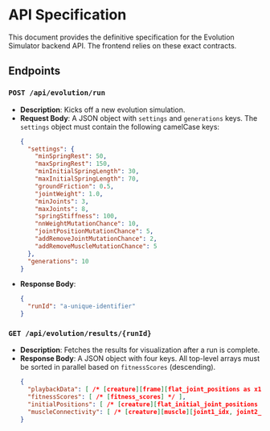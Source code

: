 # API Specification

This document provides the definitive specification for the Evolution Simulator backend API. The frontend relies on these exact contracts.

## Endpoints

### `POST /api/evolution/run`

- **Description**: Kicks off a new evolution simulation.
- **Request Body**: A JSON object with `settings` and `generations` keys. The `settings` object must contain the following camelCase keys:
  ```json
  {
    "settings": {
      "minSpringRest": 50,
      "maxSpringRest": 150,
      "minInitialSpringLength": 30,
      "maxInitialSpringLength": 70,
      "groundFriction": 0.5,
      "jointWeight": 1.0,
      "minJoints": 3,
      "maxJoints": 8,
      "springStiffness": 100,
      "nnWeightMutationChance": 10,
      "jointPositionMutationChance": 5,
      "addRemoveJointMutationChance": 2,
      "addRemoveMuscleMutationChance": 5
    },
    "generations": 10
  }
  ```
- **Response Body**:
  ```json
  {
    "runId": "a-unique-identifier"
  }
  ```

### `GET /api/evolution/results/{runId}`

- **Description**: Fetches the results for visualization after a run is complete.
- **Response Body**: A JSON object with four keys. All top-level arrays must be sorted in parallel based on `fitnessScores` (descending).
  ```json
  {
    "playbackData": [ /* [creature][frame][flat_joint_positions as x1,y1,x2,y2,...] */ ],
    "fitnessScores": [ /* [fitness_scores] */ ],
    "initialPositions": [ /* [creature][flat_initial_joint_positions as x1,y1,x2,y2,...] */ ],
    "muscleConnectivity": [ /* [creature][muscle][joint1_idx, joint2_idx] */ ]
  }
  ```
